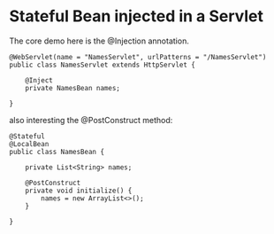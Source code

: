 Stateful Bean injected in a Servlet
===================================

The core demo here is the @Injection annotation.   

    @WebServlet(name = "NamesServlet", urlPatterns = "/NamesServlet")
    public class NamesServlet extends HttpServlet {

        @Inject
        private NamesBean names;
       
    }

also interesting the @PostConstruct method:   

    @Stateful
    @LocalBean
    public class NamesBean {

        private List<String> names;

        @PostConstruct
        private void initialize() {
            names = new ArrayList<>();
        }

    }
